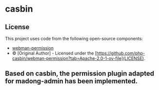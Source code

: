 # casbin

## License
This project uses code from the following open-source components:
- [webman-permission](https://github.com/php-casbin/webman-permission) 
- © [Original Author] - Licensed under the [https://github.com/php-casbin/webman-permission?tab=Apache-2.0-1-ov-file](LICENSE).

## Based on casbin, the permission plugin adapted for madong-admin has been implemented.
